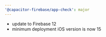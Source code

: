 ```yaml
---
'@capacitor-firebase/app-check': major
---
```


- update to Firebase 12
- minimum deployment iOS version is now 15
